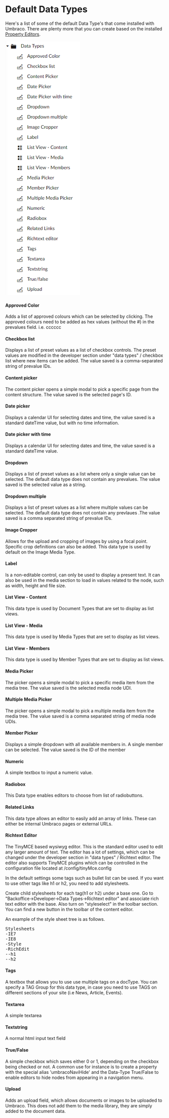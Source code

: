 # Default Data Types #

Here's a list of some of the default Data Type's that come installed with Umbraco. There are plenty more that you can create based on the installed [Property Editors](../../Backoffice/Property-Editors/).

![Umbraco v7.9 Data Type List](images/default-data-types.png)

#### Approved Color ####
Adds a list of approved colours which can be selected by clicking. The approved colours need to be added
as hex values (without the #) in the prevalues field. i.e. cccccc

#### Checkbox list ####
Displays a list of preset values as a list of checkbox controls. The preset values are modified in the developer
section under "data types" / checkbox list where new items can be added. The value saved is a comma-separated
string of prevalue IDs.

#### Content picker ####
The content picker opens a simple modal to pick a specific page from the content structure.
The value saved is the selected page's ID. 

#### Date picker ####
Displays a calendar UI for selecting dates and time, the value saved is a standard dateTime value,
but with no time information.

#### Date picker with time ####
Displays a calendar UI for selecting dates and time, the value saved is a standard dateTime value.

#### Dropdown ####
Displays a list of preset values as a list where only a single value can be selected. The default data type does not contain any prevalues. The value saved is the selected value as a string.

#### Dropdown multiple ####
Displays a list of preset values as a list where multiple values can be selected. The default data type does not contain any prevlaues .The value saved is a comma separated string of prevalue IDs.

#### Image Cropper ####
Allows for the upload and cropping of images by using a focal point. Specific crop definitions can also be added. This data type is used by default on the Image Media Type.

#### Label ####
Is a non-editable control, can only be used to display a present text. It can also be used in the
media section to load in values related to the node, such as width, height and file size.

#### List View - Content ####
This data type is used by Document Types that are set to display as list views. 

#### List View - Media ####
This data type is used by Media Types that are set to display as list views.

#### List View - Members ####
This data type is used by Member Types that are set to display as list views. 

#### Media Picker ####
The picker opens a simple modal to pick a specific media item from the media tree.
The value saved is the selected media node UDI.

#### Multiple Media Picker ####
The picker opens a simple modal to pick a multiple media item from the media tree.
The value saved is a comma separated string of media node UDIs.

#### Member Picker ####
Displays a simple dropdown with all available members in. A single member can be selected.
The value saved is the ID of the member

#### Numeric ####
A simple textbox to input a numeric value.

#### Radiobox ####
This Data type enables editors to choose from list of radiobuttons. 

#### Related Links ####
This data type allows an editor to easily add an array of links. These can either be internal Umbraco pages or external URLs.

#### Richtext Editor ####
The TinyMCE based wysiwyg editor. This is the standard editor used to edit any larger amount of text. The editor has a lot of settings, which can be changed under the developer section in "data types" / Richtext editor. The editor also supports TinyMCE plugins which can be controlled in the configuration file located at /config/tinyMce.config

In the default settings some tags such as bullet list can be used. If you want to use other tags like h1 or h2, you need to add stylesheets.

Create child stylesheets for each tag(h1 or h2) under a base one.
Go to "Backoffice->Developer->Data Types->Richtext editor" and associate rich text editor with the base.
Also turn on "styleselect" in the toolbar section.
You can find a new button in the toolbar of the content editor.

An example of the style sheet tree is as follows.

<pre>
Stylesheets
-IE7
-IE8
-Style
-RichEdit
--h1
--h2
</pre>

#### Tags ####
A textbox that allows you to use use multiple tags on a docType. You can specify a TAG Group for this data type, in case you need to use TAGS on different sections of your site (i.e  News, Article, Events).

#### Textarea ####
A simple textarea

#### Textstring ####
A normal html input text field

#### True/False ####
A simple checkbox which saves either 0 or 1, depending on the checkbox being checked or not. A common use for instance is to create a property with the special alias 'umbracoNaviHide' and the Data-Type True/False to enable editors to hide nodes from appearing in a navigation menu.

#### Upload ####
Adds an upload field, which allows documents or images to be uploaded to Umbraco. This does not add them to the media library, they are simply added to the document data.
